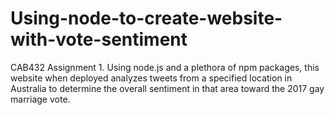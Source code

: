 # Using-node-to-create-website-with-vote-sentiment
CAB432 Assignment 1. Using node.js and a plethora of npm packages, this website when deployed analyzes tweets from a specified location in Australia to determine the overall sentiment in that area toward the 2017 gay marriage vote.
